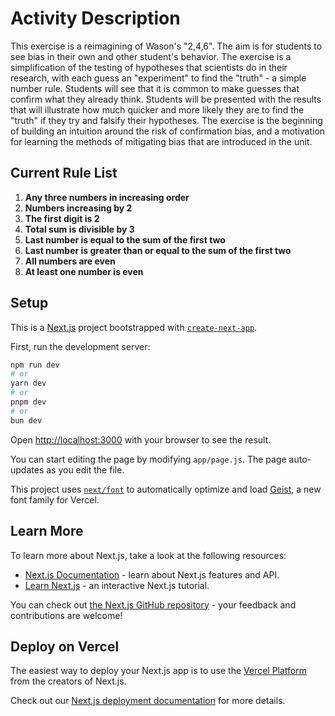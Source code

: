 # Activity Description

This exercise is a reimagining of Wason's "2,4,6". The aim is for students to see bias in their own and other student's behavior. The exercise is a simplification of the testing of hypotheses that scientists do in their research, with each guess an "experiment" to find the "truth" - a simple number rule. Students will see that it is common to make guesses that confirm what they already think. Students will be presented with the results that will illustrate how much quicker and more likely they are to find the "truth" if they try and falsify their hypotheses. The exercise is the beginning of building an intuition around the risk of confirmation bias, and a motivation for learning the methods of mitigating bias that are introduced in the unit.

## Current Rule List

1. **Any three numbers in increasing order**
2. **Numbers increasing by 2**
3. **The first digit is 2**
4. **Total sum is divisible by 3**
5. **Last number is equal to the sum of the first two**
6. **Last number is greater than or equal to the sum of the first two**
7. **All numbers are even**
8. **At least one number is even**

## Setup

This is a [Next.js](https://nextjs.org) project bootstrapped with [`create-next-app`](https://nextjs.org/docs/app/api-reference/cli/create-next-app).

First, run the development server:

```bash
npm run dev
# or
yarn dev
# or
pnpm dev
# or
bun dev
```

Open [http://localhost:3000](http://localhost:3000) with your browser to see the result.

You can start editing the page by modifying `app/page.js`. The page auto-updates as you edit the file.

This project uses [`next/font`](https://nextjs.org/docs/app/building-your-application/optimizing/fonts) to automatically optimize and load [Geist](https://vercel.com/font), a new font family for Vercel.

## Learn More

To learn more about Next.js, take a look at the following resources:

- [Next.js Documentation](https://nextjs.org/docs) - learn about Next.js features and API.
- [Learn Next.js](https://nextjs.org/learn) - an interactive Next.js tutorial.

You can check out [the Next.js GitHub repository](https://github.com/vercel/next.js) - your feedback and contributions are welcome!

## Deploy on Vercel

The easiest way to deploy your Next.js app is to use the [Vercel Platform](https://vercel.com/new?utm_medium=default-template&filter=next.js&utm_source=create-next-app&utm_campaign=create-next-app-readme) from the creators of Next.js.

Check out our [Next.js deployment documentation](https://nextjs.org/docs/app/building-your-application/deploying) for more details.
